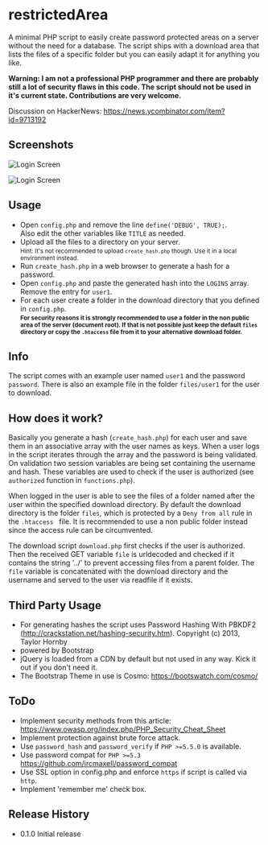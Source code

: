 restrictedArea
==============
A minimal PHP script to easily create password protected areas on a server without the need for a database. The script ships with a download area that lists the files of a specific folder but you can easily adapt it for anything you like.

**Warning: I am not a professional PHP programmer and there are probably still a lot of security flaws in this code. The script should not be used in it's current state. Contributions are very welcome.**

Discussion on HackerNews: https://news.ycombinator.com/item?id=9713192

## Screenshots
![Login Screen](https://dl.dropboxusercontent.com/u/2409265/ra/screenshot_login.jpeg "Login Screen")

![Login Screen](https://dl.dropboxusercontent.com/u/2409265/ra/screenshot_download.jpeg "Login Screen")

## Usage
- Open `config.php` and remove the line `define('DEBUG', TRUE);`.  
  Also edit the other variables like `TITLE` as needed.
- Upload all the files to a directory on your server.  
  <small>Hint: It's not recommended to upload `create_hash.php` though. Use it in a local environment instead.</small>
- Run `create_hash.php` in a web browser to generate a hash for a password.
- Open `config.php` and paste the generated hash into the `LOGINS` array. Remove the entry for ``user1``.
- For each user create a folder in the download directory that you defined in `config.php`.  
<small>**For security reasons it is strongly recommended to use a folder in the non public area of the server (document root). If that is not possible just keep the default `files` directory or copy the `.htaccess` file from it to your alternative download folder.**</small>

## Info
The script comes with an example user named ``user1`` and the password ``password``. There is also an example file in the folder `files/user1` for the user to download.

## How does it work?
Basically you generate a hash (`create_hash.php`) for each user and save them in an associative array with the user names as keys. When a user logs in the script iterates through the array and the password is being validated. On validation two session variables are being set containing the username and hash. These variables are used to check if the user is authorized (see `authorized` function in `functions.php`).

When logged in the user is able to see the files of a folder named after the user within the specified download directory. By default the download directory is the folder `files`, which is protected by a `Deny from all` rule in the `.htaccess ` file. It is recommended to use a non public folder instead since the access rule can be circumvented.

The download script `download.php` first checks if the user is authorized. Then the received GET variable `file` is urldecoded and checked if it contains the string '../' to prevent accessing files from a parent folder. The `file` variable is concatenated with the download directory and the username and served to the user via readfile if it exists.

## Third Party Usage
- For generating hashes the script uses Password Hashing With PBKDF2 (http://crackstation.net/hashing-security.htm). Copyright (c) 2013, Taylor Hornby
- powered by Bootstrap
- jQuery is loaded from a CDN by default but not used in any way. Kick it out if you don't need it.
- The Bootstrap Theme in use is Cosmo: https://bootswatch.com/cosmo/

## ToDo
- Implement security methods from this article: https://www.owasp.org/index.php/PHP_Security_Cheat_Sheet
- Implement protection against brute force attack.
- Use `password_hash` and `password_verify` if `PHP >=5.5.0` is available.
- Use password compat for `PHP >=5.3` https://github.com/ircmaxell/password_compat
- Use SSL option in config.php and enforce `https` if script is called via `http`.
- Implement 'remember me' check box.

## Release History

* 0.1.0 Initial release
